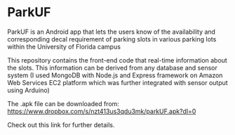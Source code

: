# ParkUF
ParkUF is an Android app that lets the users know of the availability and corresponding decal requirement of parking slots in various parking lots within the University of Florida campus

This repository contains the front-end code that real-time information about the slots. This information can be derived from any database and sensor system (I used MongoDB with Node.js and Express framework on Amazon Web Services EC2 platform which was further integrated with sensor output using Arduino)

The .apk file can be downloaded from: https://www.dropbox.com/s/nzt413us3qdu3mk/parkUF.apk?dl=0

Check out this link for further details.
